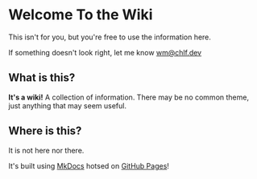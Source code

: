 # Welcome To the Wiki

This isn't for you, but you're free to use the information here.

If something doesn't look right, let me know <a href="mailto:wm@chlf.dev">wm@chlf.dev</a>

## What is this?

**It's a wiki!** A collection of information. There may be no common theme, just anything that may seem useful.

## Where is this?

It is not here nor there. 

It's built using <a href="https://www.mkdocs.org/">MkDocs</a> hotsed on <a href="https://pages.github.com/">GitHub Pages</a>!

